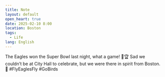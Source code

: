 ```yaml
---
title: Note
layout: default
open_heart: true
date: 2025-02-10 8:00
location: Boston
tags:
  - Life
lang: English
---
```


The Eagles won the Super Bowl last night, what a game! 🦅🏆 Sad we couldn’t be at City Hall to celebrate, but we were there in spirit from Boston. 💚 #FlyEaglesFly #GoBirds
